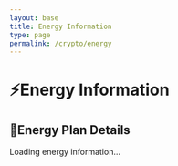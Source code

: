 ```yaml
---
layout: base
title: Energy Information
type: page
permalink: /crypto/energy
---
```


<html lang="en">
<head>
    <meta charset="UTF-8">
    <meta name="viewport" content="width=device-width, initial-scale=1.0">
    <title>Energy Information</title>
    <link href="https://cdn.jsdelivr.net/npm/tailwindcss@2.2.19/dist/tailwind.min.css" rel="stylesheet">
</head>

<link rel="stylesheet" href="crypto.scss">

<body>
    <div class="main-content container mx-auto mt-8">
        <!-- Page Title -->
        <h1 class="text-3xl font-bold text-center mb-6">⚡Energy Information</h1>
        <!-- Energy Info Section -->
        <div id="energy-info" class="bg-gray-900 p-6 rounded-lg shadow-lg">
            <h2 class="text-xl font-bold text-green-400 mb-4">🔋Energy Plan Details</h2>
            <div id="energy-details" class="text-gray-300">
                <!-- Energy details will be dynamically loaded here -->
                <p>Loading energy information...</p>
            </div>
        </div>
    </div>
    <script>
        // Fetch energy information from the backend
        async function fetchEnergyInfo() {
            const energyDetails = document.getElementById('energy-details');
            try {
                const response = await fetch('/energy');
                if (!response.ok) {
                    throw new Error(`HTTP error! Status: ${response.status}`);
                }
                const data = await response.json();
                // Populate the energy details
                energyDetails.innerHTML = `
                    <p><strong>Supplier Name:</strong> ${data.supplierName}</p>
                    <p><strong>Energy Efficiency Metric (EEM):</strong> ${data.EEM}</p>
                `;
            } catch (error) {
                console.error('Error fetching energy info:', error);
                // Fallback to N/A instead of error message
                energyDetails.innerHTML = `
                    <p><strong>Supplier Name:</strong> N/A</p>
                    <p><strong>Energy Efficiency Metric (EEM):</strong> N/A</p>
                `;
            }
        }

        // Call the function to fetch energy info on page load
        document.addEventListener('DOMContentLoaded', fetchEnergyInfo);
    </script>
</body>
